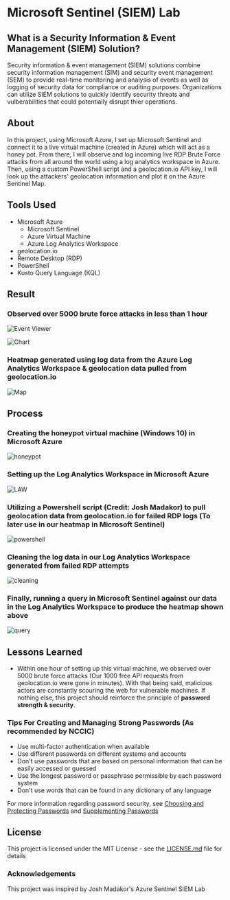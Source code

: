 # Microsoft Sentinel (SIEM) Lab
## What is a Security Information & Event Management (SIEM) Solution?
Security information & event management (SIEM) solutions combine security information management (SIM) and security event management (SEM) to provide real-time monitoring and analysis of events as well as logging of security data for compliance or auditing purposes. Organizations can utilize SIEM solutions to quickly identify security threats and vulberabilities that could potentially disrupt thier operations.

## About
In this project, using Microsoft Azure, I set up Microsoft Sentinel and connect it to a live virtual machine (created in Azure) which will act as a honey pot. From there, I will observe and log incoming live RDP Brute Force attacks from all around the world using a log analytics workspace in Azure. Then, using a custom PowerShell script and a geolocation.io API key, I will look up the attackers' geolocation information and plot it on the Azure Sentinel Map.

## Tools Used 
- Microsoft Azure
  - Microsoft Sentinel
  - Azure Virtual Machine
  - Azure Log Analytics Workspace
- geolocation.io
- Remote Desktop (RDP) 
- PowerShell
- Kusto Query Language (KQL)

## Result

### Observed over 5000 brute force attacks in less than 1 hour
![Event Viewer](16.png)

![Chart](14.png)

### Heatmap generated using log data from the Azure Log Analytics Workspace & geolocation data pulled from geolocation.io
![Map](15.png)

## Process

### Creating the honeypot virtual machine (Windows 10) in Microsoft Azure
![honeypot](18.png)
### Setting up the Log Analytics Workspace in Microsoft Azure
![LAW](7.png)
### Utilizing a Powershell script (Credit: Josh Madakor) to pull geolocation data from geolocation.io for failed RDP logs (To later use in our heatmap in Microsoft Sentinel)
![powershell](11.png)
### Cleaning the log data in our Log Analytics Workspace generated from failed RDP attempts 
![cleaning](9.png)
### Finally, running a query in Microsoft Sentinel against our data in the Log Analytics Workspace to produce the heatmap shown above
![query](13.png)


## Lessons Learned
- Within one hour of setting up this virtual machine, we observed over 5000 brute force attacks (Our 1000 free API requests from geolocation.io were gone in minutes). With that being said, malicious actors are constantly scouring the web for vulnerable machines. If nothing else, this project should reinforce the principle of **password strength & security**.

### Tips For Creating and Managing Strong Passwords (As recommended by NCCIC)
- Use multi-factor authentication when available
- Use different passwords on different systems and accounts
- Don't use passwords that are based on personal information that can be easily accessed or guessed
- Use the longest password or passphrase permissible by each password system
- Don't use words that can be found in any dictionary of any language

For more information regarding password security, see [Choosing and Protecting Passwords](https://www.cisa.gov/uscert/ncas/tips/ST04-002) and [Supplementing Passwords](https://www.cisa.gov/uscert/ncas/tips/ST05-012)

## License
This project is licensed under the MIT License - see the [LICENSE.md](https://github.com/DaveRoppo/Cyber-Security/blob/main/LICENSE) file for details

### Acknowledgements
This project was inspired by Josh Madakor's Azure Sentinel SIEM Lab 

